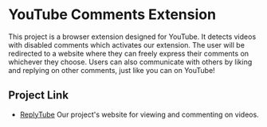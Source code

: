 YouTube Comments Extension
==========================
This project is a browser extension designed for YouTube. It detects videos with disabled comments which activates our extension. The user will be redirected to a website where they can freely express their comments on whichever they choose. Users can also communicate with others by liking and replying on other comments, just like you can on YouTube!

## Project Link
* [ReplyTube](https://replytu.be/) Our project's website for viewing and commenting on videos.
